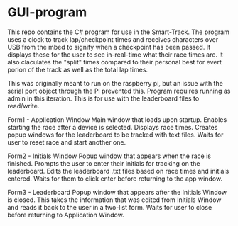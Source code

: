 # GUI-program
This repo contains the C# program for use in the Smart-Track. The program uses a clock to track lap/checkpoint times and receives characters over USB from the mbed to signify when a checkpoint has been passed. It displays these for the user to see in-real-time what their race times are. It also claculates the "split" times compared to their personal best for evert porion of the track as well as the total lap times.

This was originally meant to run on the raspberry pi, but an issue with the serial port object through the Pi prevented this. Program requires running as admin in this iteration. This is for use with the leaderboard files to read/write.

Form1 - Application Window
  Main window that loads upon startup. Enables starting the race after a device is selected. Displays race times. Creates popup windows for the leaderboard to be tracked with text files. Waits for user to reset race and start another one.
  
Form2 - Initials Window
  Popup window that appears when the race is finished. Prompts the user to enter their initials for tracking on the leaderboard. Edits the leaderboard .txt files based on race times and initials entered. Waits for them to click enter before returning to the app window.
  
Form3 - Leaderboard
  Popup window that appears after the Initials Window is closed. This takes the information that was edited from Initials Window and reads it back to the user in a two-list form. Waits for user to close before returning to Application Window.
